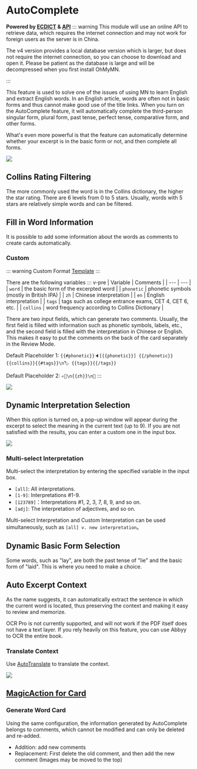 # AutoComplete

**Powered by [ECDICT](https://github.com/skywind3000/ECDICT) & [API](http://dict.e.opac.vip/dict.php)**
::: warning
This module will use an online API to retrieve data, which requires the internet connection and may not work for foreign users as the server is in China.

The v4 version provides a local database version which is larger, but does not require the internet connection, so you can choose to download and open it. Please be patient as the database is large and will be decompressed when you first install OhMyMN.

:::

This feature is used to solve one of the issues of using MN to learn English and extract English words. In an English article, words are often not in basic forms and thus cannot make good use of the title links. When you turn on the AutoComplete feature, it will automatically complete the third-person singular form, plural form, past tense, perfect tense, comparative form, and other forms.

What's even more powerful is that the feature can automatically determine whether your excerpt is in the basic form or not, and then complete all forms.

![](https://testmnbbs.oss-cn-zhangjiakou.aliyuncs.com/pic/f5ed247b373a2f5f053b6f3523.gif?x-oss-process=base_webp)

## Collins Rating Filtering

The more commonly used the word is in the Collins dictionary, the higher the star rating. There are 6 levels from 0 to 5 stars. Usually, words with 5 stars are relatively simple words and can be filtered.

## Fill in Word Information

It is possible to add some information about the words as comments to create cards automatically.

### Custom

::: warning Custom Format
[Template](../custom.md#模版)
:::

There are the following variables
::: v-pre
| Variable | Comments |
| --- | --- |
| `word` | the basic form of the excerpted word |
| `phonetic` | phonetic symbols (mostly in British IPA) |
| `zh` | Chinese interpretation |
| `en` | English interpretation |
| `tags` | tags such as college entrance exams, CET 4, CET 6, etc.  |
| `collins` | word frequency according to Collins Dictionary |

There are two input fields, which can generate two comments. Usually, the first field is filled with information such as phonetic symbols, labels, etc., and the second field is filled with the interpretation in Chinese or English. This makes it easy to put the comments on the back of the card separately in the Review Mode.

Default Placeholder 1: `{{#phonetic}}🔈[{{phonetic}}] {{/phonetic}} {{collins}}{{#tags}}\n🏷 {{tags}}{{/tags}}`

Default Placeholder 2: `✍🏻\n{{zh}}\n👀`
:::

![](https://testmnbbs.oss-cn-zhangjiakou.aliyuncs.com/pic20220730234119.png?x-oss-process=base_webp)

## Dynamic Interpretation Selection

When this option is turned on, a pop-up window will appear during the excerpt to select the meaning in the current text (up to 9). If you are not satisfied with the results, you can enter a custom one in the input box.

![](https://testmnbbs.oss-cn-zhangjiakou.aliyuncs.com/pic20220731000657.png?x-oss-process=base_webp)

### Multi-select Interpretation

Multi-select the interpretation by entering the specified variable in the input box.

- `[all]`: All interpretations.
- `[1-9]`: Interpretations #1-9.
- `[123789]`：Interpretations #1, 2, 3, 7, 8, 9, and so on.
- `[adj]`: The interpretation of adjectives, and so on.

Multi-select Interpretation and Custom Interpretation can be used simultaneously, such as `[all] v. new interpretation`。

## Dynamic Basic Form Selection

Some words, such as "lay", are both the past tense of "lie" and the basic form of "laid". This is where you need to make a choice.

## Auto Excerpt Context

As the name suggests, it can automatically extract the sentence in which the current word is located, thus preserving the context and making it easy to review and memorize.

OCR Pro is not currently supported, and will not work if the PDF itself does not have a text layer. If you rely heavily on this feature, you can use Abbyy to OCR the entire book.

### Translate Context

Use [AutoTranslate](autotranslate.md) to translate the context.

![](https://testmnbbs.oss-cn-zhangjiakou.aliyuncs.com/pic20220730234119.png?x-oss-process=base_webp)

## [MagicAction for Card](magicaction4card.md#generate-word-card)

### Generate Word Card

Using the same configuration, the information generated by AutoComplete belongs to comments, which cannot be modified and can only be deleted and re-added.

- Addition: add new comments
- Replacement: First delete the old comment, and then add the new comment (Images may be moved to the top)
